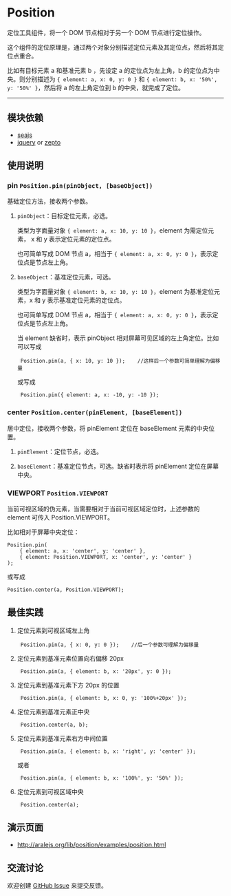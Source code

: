 
# Position

定位工具组件，将一个 DOM 节点相对于另一个 DOM 节点进行定位操作。

这个组件的定位原理是，通过两个对象分别描述定位元素及其定位点，然后将其定位点重合。

比如有目标元素 a 和基准元素 b ，先设定 a 的定位点为左上角，b 的定位点为中央。则分别描述为
`{ element: a, x: 0, y: 0 }` 和 `{ element: b, x: '50%', y: '50%' }`，然后将 a
的左上角定位到 b 的中央，就完成了定位。

---


## 模块依赖

 - [seajs](seajs/README.md)
 - [jquery](jquery/README.md) or [zepto](zepto/README.md)


## 使用说明


### pin `Position.pin(pinObject, [baseObject])`

基础定位方法，接收两个参数。

1. `pinObject`：目标定位元素，必选。

    类型为字面量对象 `{ element: a, x: 10, y: 10 }`，element 为需定位元素， x 和 y 表示定位元素的定位点。
    
    也可简单写成 DOM 节点 a，相当于 `{ element: a, x: 0, y: 0 }`，表示定位点是节点左上角。
    
2. `baseObject`：基准定位元素，可选。

    类型为字面量对象 `{ element: b, x: 10, y: 10 }`，element 为基准定位元素，x 和 y 表示基准定位元素的定位点。
    
    也可简单写成 DOM 节点 a，相当于 `{ element: a, x: 0, y: 0 }`，表示定位点是节点左上角。
    
    当 element 缺省时，表示 pinObject 相对屏幕可见区域的左上角定位。比如可以写成
        
        Position.pin(a, { x: 10, y: 10 });    //这样后一个参数可简单理解为偏移量
        
    或写成
        
        Position.pin({ element: a, x: -10, y: -10 });


### center `Position.center(pinElement, [baseElement])`

居中定位，接收两个参数，将 pinElement 定位在 baseElement 元素的中央位置。

1. `pinElement`：定位节点，必选。

2. `baseElement`：基准定位节点，可选。缺省时表示将 pinElement 定位在屏幕中央。


### VIEWPORT `Position.VIEWPORT`

当前可视区域的伪元素，当需要相对于当前可视区域定位时，上述参数的 element 可传入 Position.VIEWPORT。

比如相对于屏幕中央定位：

    Position.pin(
        { element: a, x: 'center', y: 'center' }, 
        { element: Position.VIEWPORT, x: 'center', y: 'center' }
    );

或写成

    Position.center(a, Position.VIEWPORT);


## 最佳实践

1. 定位元素到可视区域左上角

        Position.pin(a, { x: 0, y: 0 });    //后一个参数可理解为偏移量

2. 定位元素到基准元素位置向右偏移 20px
    
        Position.pin(a, { element: b, x: '20px', y: 0 });

3. 定位元素到基准元素下方 20px 的位置
    
        Position.pin(a, { element: b, x: 0, y: '100%+20px' });

4. 定位元素到基准元素正中央

        Position.center(a, b);
    
5. 定位元素到基准元素右方中间位置
    
        Position.pin(a, { element: b, x: 'right', y: 'center' });
    
    或者
    
        Position.pin(a, { element: b, x: '100%', y: '50%' });

6. 定位元素到可视区域中央

        Position.center(a);


## 演示页面

 - <http://aralejs.org/lib/position/examples/position.html>


## 交流讨论

欢迎创建
[GitHub Issue](https://github.com/alipay/arale/issues/new)
来提交反馈。
